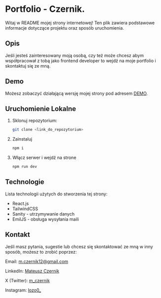 # Portfolio - Czernik.

Witaj w README mojej strony internetowej! Ten plik zawiera podstawowe informacje dotyczące projektu oraz sposób uruchomienia.

## Opis

Jeśli jesteś zainteresowany moją osobą, czy też może chcesz abym współpracował z tobą jako frontend developer to wejdź na moje portfolio i skontaktuj się ze mną.

## Demo

Możesz zobaczyć działającą wersję mojej strony pod adresem [DEMO]([link](https://czernik-portfolio.netlify.app/)).

## Uruchomienie Lokalne

1. Sklonuj repozytorium:

    ```bash
    git clone <link_do_repozytorium>
    ```

2. Zainstaluj

    ```bash
    npm i
    ```

3. Włącz serwer i wejdź na strone
    ```bash
    npm run dev
    ```

## Technologie

Lista technologii użytych do stworzenia tej strony:

-   React.js
-   TailwindCSS
-   Sanity - utrzymywanie danych
-   EmilJS - obsługa wysyłania maili

## Kontakt

Jeśli masz pytania, sugestie lub chcesz się skontaktować ze mną w inny sposób, możesz to zrobić poprzez:

Email: m.czernik12@gmail.com

LinkedIn: [Mateusz Czernik](https://www.linkedin.com/in/mateusz-czernik-b687b8193/?trk=opento_sprofile_topcard)

X (Twitter): [m_czernik](https://twitter.com/m_czernik)

Instagram: [lozo0\_](https://www.instagram.com/lozo0_/)
